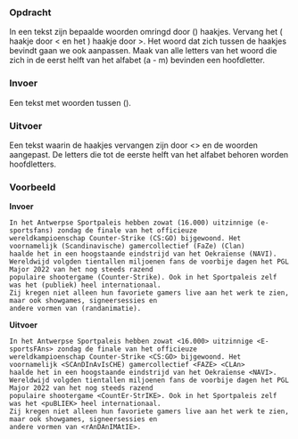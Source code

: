 ### Opdracht

In een tekst zijn bepaalde woorden omringd door () haakjes. Vervang het ( haakje door < en het ) haakje door >. Het woord dat zich tussen de haakjes bevindt gaan we ook aanpassen. Maak van alle letters van het woord die zich in de eerst helft van het alfabet (a - m) bevinden een hoofdletter.  

### Invoer

Een tekst met woorden tussen ().

### Uitvoer

Een tekst waarin de haakjes vervangen zijn door <> en de woorden aangepast. De letters die tot de eerste helft van het alfabet behoren worden hoofdletters.

### Voorbeeld

**Invoer**
    
    In het Antwerpse Sportpaleis hebben zowat (16.000) uitzinnige (e-sportsfans) zondag de finale van het officieuze 
    wereldkampioenschap Counter-Strike (CS:GO) bijgewoond. Het voornamelijk (Scandinavische) gamercollectief (FaZe) (Clan) 
    haalde het in een hoogstaande eindstrijd van het Oekraïense (NAVI).  
    Wereldwijd volgden tientallen miljoenen fans de voorbije dagen het PGL Major 2022 van het nog steeds razend 
    populaire shootergame (Counter-Strike). Ook in het Sportpaleis zelf was het (publiek) heel internationaal. 
    Zij kregen niet alleen hun favoriete gamers live aan het werk te zien, maar ook showgames, signeersessies en 
    andere vormen van (randanimatie).

**Uitvoer**
    
    In het Antwerpse Sportpaleis hebben zowat <16.000> uitzinnige <E-sportsFAns> zondag de finale van het officieuze 
    wereldkampioenschap Counter-Strike <CS:GO> bijgewoond. Het voornamelijk <SCAnDInAvIsCHE) gamercollectief <FAZE> <CLAn> 
    haalde het in een hoogstaande eindstrijd van het Oekraïense <NAVI>.  
    Wereldwijd volgden tientallen miljoenen fans de voorbije dagen het PGL Major 2022 van het nog steeds razend 
    populaire shootergame <CountEr-StrIKE>. Ook in het Sportpaleis zelf was het <puBLIEK> heel internationaal. 
    Zij kregen niet alleen hun favoriete gamers live aan het werk te zien, maar ook showgames, signeersessies en 
    andere vormen van <rAnDAnIMAtIE>.
    
     
  
   

